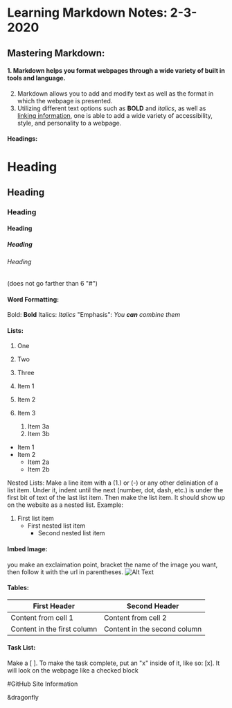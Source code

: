 # Learning Markdown Notes: 2-3-2020

## Mastering Markdown:

#### 1. Markdown helps you format webpages through a wide variety of built in tools and language.
2. Markdown allows you to add and modify text as well as the format in which the webpage is presented.
3. Utilizing different text options such as **BOLD** and _italics_, as well as [linking information](https://guides.github.com/features/mastering-markdown/), one is able to add a wide variety of accessibility, style, and personality to a webpage.

#### Headings:
# Heading
## Heading
### Heading
#### Heading
##### Heading
###### Heading
(does not go farther than 6 "#")

#### Word Formatting:
Bold: **Bold**
Italics: _Italics_
"Emphasis": _You **can** combine them_

#### Lists:
1. One
2. Two
3. Three

1. Item 1
1. Item 2
1. Item 3
   1. Item 3a
   1. Item 3b
   
* Item 1
* Item 2
  * Item 2a
  * Item 2b
  
Nested Lists:
Make a line item with a (1.) or (-) or any other deliniation of a list item. Under it, indent until the next (number, dot, dash, etc.) is under the first bit of text of the last list item. Then make the list item. It should show up on the website as a nested list. Example:

1. First list item
   - First nested list item
     - Second nested list item

#### Imbed Image:
you make an exclaimation point, bracket the name of the image you want, then follow it with the url in parentheses. ![Alt Text](url)

#### Tables:
First Header | Second Header
------------ | -------------
Content from cell 1 | Content from cell 2
Content in the first column | Content in the second column

#### Task List:
Make a [ ]. To make the task complete, put an "x" inside of it, like so: [x].
It will look on the webpage like a checked block

#GitHub Site Information

&dragonfly 
